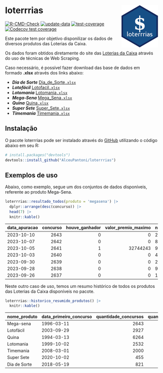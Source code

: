 
<!-- README.md is generated from README.Rmd. Please edit that file -->

# loterrrias <img src="man/figures/logo.png" align="right" height="139" />

<!-- badges: start -->

[![R-CMD-Check](https://github.com/AlceuPantoni/loterrrias/actions/workflows/R-CMD-check.yaml/badge.svg?branch=main)](https://github.com/AlceuPantoni/loterrrias/actions/workflows/R-CMD-check.yaml)
[![update-data](https://github.com/AlceuPantoni/loterrrias/actions/workflows/update-data.yaml/badge.svg)](https://github.com/AlceuPantoni/loterrrias/actions/workflows/update-data.yaml)
[![test-coverage](https://github.com/AlceuPantoni/loterrrias/actions/workflows/test-coverage.yaml/badge.svg?branch=main)](https://github.com/AlceuPantoni/loterrrias/actions/workflows/test-coverage.yaml)
[![Codecov test
coverage](https://codecov.io/gh/AlceuPantoni/loterrrias/branch/main/graph/badge.svg)](https://codecov.io/gh/AlceuPantoni/loterrrias?branch=main)
<!-- badges: end -->

Este pacote tem por objetivo disponilizar os dados de diversos produtos
das Loterias da Caixa.

Os dados foram obtidos diretamente do site das [Loterias da
Caixa](https://loterias.caixa.gov.br/Paginas/default.aspx) através do
uso de técnicas de Web Scraping.

Caso necessário, é possível fazer download das base de dados em formado
**.xlsx** através dos links abaixo:

  - ***Dia de Sorte***
    [Dia\_de\_Sorte`.xlsx`](https://raw.githubusercontent.com/AlceuPantoni/loterrrias/main/data-raw/resultados_diadesorte.xlsx)
  - ***Lotofácil***
    [Lotofacil`.xlsx`](https://raw.githubusercontent.com/AlceuPantoni/loterrrias/main/data-raw/resultados_lotofacil.xlsx)
  - ***Lotomania***
    [Lotomania`.xlsx`](https://raw.githubusercontent.com/AlceuPantoni/loterrrias/main/data-raw/resultados_lotomania.xlsx)
  - ***Mega-Sena***
    [Mega\_Sena`.xlsx`](https://raw.githubusercontent.com/AlceuPantoni/loterrrias/main/data-raw/resultados_megasena.xlsx)
  - ***Quina***
    [Quina`.xlsx`](https://raw.githubusercontent.com/AlceuPantoni/loterrrias/main/data-raw/resultados_quina.xlsx)
  - ***Super Sete***
    [Super\_Sete`.xlsx`](https://raw.githubusercontent.com/AlceuPantoni/loterrrias/main/data-raw/resultados_supersete.xlsx)
  - ***Timemania***
    [Timemania`.xlsx`](https://raw.githubusercontent.com/AlceuPantoni/loterrrias/main/data-raw/resultados_timemania.xlsx)

## Instalação

O pacote loterrrias pode ser instalado através do
[GitHub](https://github.com/) utilizando o código abaixo em seu R:

``` r
# install.packages("devtools")
devtools::install_github("AlceuPantoni/loterrrias")
```

## Exemplos de uso

Abaixo, como exemplo, segue um dos conjuntos de dados disponíveis,
referente ao produto Mega-Sena.

``` r
loterrrias::resultado_todos(produto = 'megasena') |> 
  dplyr::arrange(desc(concurso)) |> 
  head(7) |> 
  knitr::kable()
```

| data\_apuracao | concurso | houve\_ganhador | valor\_premio\_maximo | numeros\_sorteados | num\_1 | num\_2 | num\_3 | num\_4 | num\_5 | num\_6 |
| :------------- | -------: | --------------: | --------------------: | :----------------- | -----: | -----: | -----: | -----: | -----: | -----: |
| 2023-10-10     |     2643 |               0 |                     0 | 2;10;29;31;56;59   |      2 |     10 |     29 |     31 |     56 |     59 |
| 2023-10-07     |     2642 |               0 |                     0 | 8;13;31;33;49;50   |      8 |     13 |     31 |     33 |     49 |     50 |
| 2023-10-05     |     2641 |               1 |              32744243 | 9;24;34;39;45;50   |      9 |     24 |     34 |     39 |     45 |     50 |
| 2023-10-03     |     2640 |               0 |                     0 | 4;8;10;27;28;32    |      4 |      8 |     10 |     27 |     28 |     32 |
| 2023-09-30     |     2639 |               0 |                     0 | 2;8;11;22;48;49    |      2 |      8 |     11 |     22 |     48 |     49 |
| 2023-09-28     |     2638 |               0 |                     0 | 9;30;34;44;54;55   |      9 |     30 |     34 |     44 |     54 |     55 |
| 2023-09-26     |     2637 |               0 |                     0 | 1;2;10;32;34;59    |      1 |      2 |     10 |     32 |     34 |     59 |

Neste outro caso de uso, temos um resumo histórico de todos os produtos
das Loterias da Caixa disponíveis no pacote.

``` r
loterrrias::historico_resumido_produtos() |> 
  knitr::kable()
```

| nome\_produto | data\_primeiro\_concurso | quantidade\_concursos | quantidade\_concursos\_com\_ganhador | percentual\_com\_ganhador | media\_premiacao | maior\_premio | menor\_premio | total\_dezenas\_sorteadas | numero\_mais\_sorteado | numero\_menos\_sorteado |
| :------------ | :----------------------- | --------------------: | -----------------------------------: | ------------------------: | ---------------: | ------------: | ------------: | ------------------------: | ---------------------: | ----------------------: |
| Mega-sena     | 1996-03-11               |                  2643 |                                  598 |                      0.23 |       23761882.8 |     289420865 |     348732.75 |                     15858 |                     10 |                      26 |
| Lotofácil     | 2003-09-29               |                  2927 |                                 2616 |                      0.89 |         915272.7 |       8252873 |      10712.22 |                     43905 |                     20 |                      16 |
| Quina         | 1994-03-13               |                  6264 |                                 2523 |                      0.40 |        3333957.5 |     579215957 |      14230.37 |                     31320 |                      4 |                       3 |
| Lotomania     | 1999-10-02               |                  2532 |                                  667 |                      0.26 |        2344965.0 |      37261930 |     109348.66 |                     50640 |                     47 |                      96 |
| Timemania     | 2008-03-01               |                  2000 |                                   72 |                      0.04 |       26323286.7 |     818652938 |     164711.44 |                     14000 |                     20 |                      53 |
| Super Sete    | 2020-10-02               |                   455 |                                   20 |                      0.04 |        3150135.9 |      10146164 |     124747.77 |                      3185 |                      9 |                       4 |
| Dia de Sorte  | 2018-05-19               |                   821 |                                  272 |                      0.33 |         791962.1 |       3770060 |      59101.35 |                      5747 |                     10 |                       1 |
